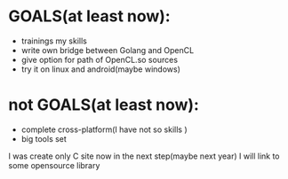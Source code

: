 # GOALS(at least now):
- trainings my skills
- write own bridge between Golang and OpenCL
- give option for path of OpenCL.so sources
- try it on linux and android(maybe windows)
# not GOALS(at least now):
- complete cross-platform(I have not so skills )
- big tools set

I was create only C site now in the next step(maybe next year) I will link to some opensource library
